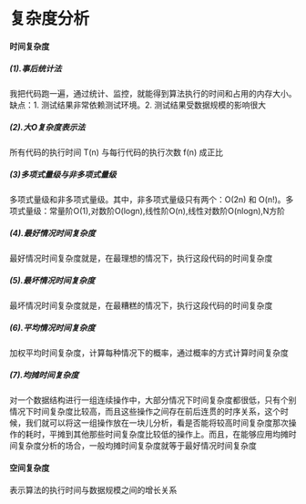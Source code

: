 # 复杂度分析
#### 时间复杂度
##### (1).事后统计法
我把代码跑一遍，通过统计、监控，就能得到算法执行的时间和占用的内存大小。缺点：1. 测试结果非常依赖测试环境。2. 测试结果受数据规模的影响很大
##### (2).大O复杂度表示法
所有代码的执行时间 T(n) 与每行代码的执行次数 f(n) 成正比
##### (3)多项式量级与非多项式量级
多项式量级和非多项式量级。其中，非多项式量级只有两个：O(2n) 和 O(n!)。多项式量级：常量阶O(1),对数阶O(logn),线性阶O(n),线性对数阶O(nlogn),N方阶
##### (4).最好情况时间复杂度
最好情况时间复杂度就是，在最理想的情况下，执行这段代码的时间复杂度
##### (5).最坏情况时间复杂度
最坏情况时间复杂度就是，在最糟糕的情况下，执行这段代码的时间复杂度
##### (6).平均情况时间复杂度
加权平均时间复杂度，计算每种情况下的概率，通过概率的方式计算时间复杂度
##### (7).均摊时间复杂度
对一个数据结构进行一组连续操作中，大部分情况下时间复杂度都很低，只有个别情况下时间复杂度比较高，而且这些操作之间存在前后连贯的时序关系，这个时候，我们就可以将这一组操作放在一块儿分析，看是否能将较高时间复杂度那次操作的耗时，平摊到其他那些时间复杂度比较低的操作上。而且，在能够应用均摊时间复杂度分析的场合，一般均摊时间复杂度就等于最好情况时间复杂度
#### 空间复杂度
表示算法的执行时间与数据规模之间的增长关系

